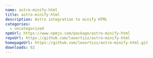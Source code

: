 ```yaml
---
name: astro-minify-html
title: astro-minify-html
description: Astro integration to minify HTML
categories:
  - uncategorized
npmUrl: https://www.npmjs.com/package/astro-minify-html
repoUrl: https://github.com/leoortizz/astro-minify-html
homepageUrl: https://github.com/leoortizz/astro-minify-html.git
downloads: 62
---
```

